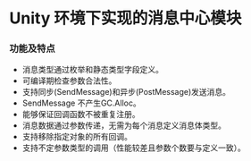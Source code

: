# Unity 环境下实现的消息中心模块
### 功能及特点
* 消息类型通过枚举和静态类型字段定义。
* 可编译期检查参数合法性。
* 支持同步(SendMessage)和异步(PostMessage)发送消息。
* SendMessage 不产生GC.Alloc。
* 能够保证回调函数不被重复注册。
* 消息数据通过参数传递，无需为每个消息定义消息体类型。
* 支持移除指定对象的所有回调。
* 支持不定参数类型的调用（性能较差且参数个数要与定义一致）。